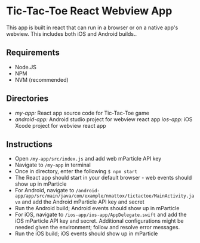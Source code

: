 # Tic-Tac-Toe React Webview App

This app is built in react that can run in a browser or on a native app's webview. This includes both iOS and Android builds..

## Requirements 

* Node.JS 
* NPM
* NVM (recommended)

## Directories

* *my-app:* React app source code for Tic-Tac-Toe game 
* *android-app:* Android studio project for webview react app 
*ios-app:* iOS Xcode project for webview react app 

## Instructions

* Open `/my-app/src/index.js` and add web mParticle API key 
* Navigate to `/my-app` in terminal
* Once in directory, enter the following `$ npm start`
* The React app should start in your default browser - web events should show up in mParticle
* For Android, navigate to `/android-app/app/src/main/java/com/example/nmattox/tictactoe/MainActivity.java` and add the Android mParticle API key and secret 
* Run the Android build; Android events should show up in mParticle 
* For iOS, navigate to `/ios-app/ios-app/AppDelegate.swift` and add the iOS mParticle API key and secret. Additional configurations might be needed given the environment; follow and resolve error messages. 
* Run the iOS build; iOS events should show up in mParticle


